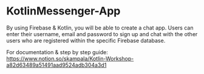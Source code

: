 # KotlinMessenger-App

By using Firebase & Kotlin, you will be able to create a chat app. Users can enter their username, email and password to sign up and chat with the other users who are registered within the specific Firebase database.

For documentation & step by step guide: https://www.notion.so/skampala/Kotlin-Workshop-a82d63489a51491aad9524adb304a3d1
